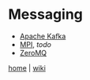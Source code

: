 # Messaging 

*  [Apache Kafka](./msg/ApacheKafka.md)
*  [MPI](./msg/MPI.md), _todo_
*  [ZeroMQ](./msg/ZeroMQ.md)

[home](README.md) 
| 
[wiki](https://github.com/illegitimis/Tutorial/wiki) 
